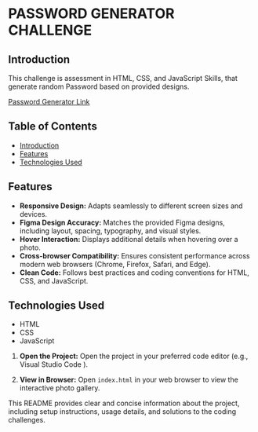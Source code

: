 # PASSWORD GENERATOR CHALLENGE

## Introduction
This challenge is assessment in HTML, CSS, and
JavaScript Skills, that generate random Password  based on provided  designs.

[Password Generator Link](https://passwordrandomed.netlify.app/)

## Table of Contents
- [Introduction](#Introduction)
- [Features](#features)
- [Technologies Used](#technologies-used)

## Features
- **Responsive Design:** Adapts seamlessly to different screen sizes and devices.
- **Figma Design Accuracy:** Matches the provided Figma designs, including layout, spacing, typography, and visual styles.
- **Hover Interaction:** Displays additional details when hovering over a photo.
- **Cross-browser Compatibility:** Ensures consistent performance across modern web browsers (Chrome, Firefox, Safari, and Edge).
- **Clean Code:** Follows best practices and coding conventions for HTML, CSS, and JavaScript.

## Technologies Used
- HTML
- CSS
- JavaScript

1. **Open the Project:**
   Open the project in your preferred code editor (e.g., Visual Studio Code ).

2. **View in Browser:**
   Open `index.html` in your web browser to view the interactive photo gallery.


This README provides clear and concise information about the project, including setup instructions, usage details, and solutions to the coding challenges.
